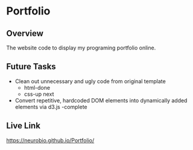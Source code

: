 # Portfolio

## Overview
The website code to display my programing portfolio online.

## Future Tasks
- Clean out unnecessary and ugly code from original template
  -  html-done
  -  css-up next
- Convert repetitive, hardcoded DOM elements into dynamically added elements via d3.js -complete

## Live Link
https://neurobio.github.io/Portfolio/
